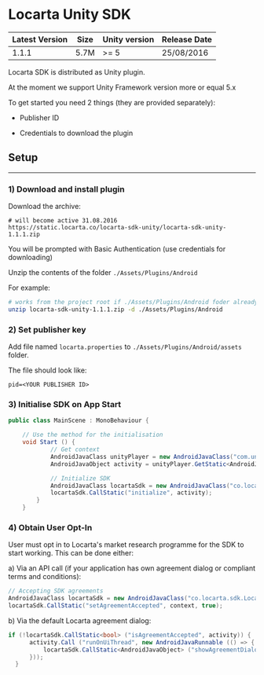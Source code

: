 # Locarta Unity SDK 


| Latest Version | Size | Unity version | Release Date
| ------------- |  ------------- | -------------  | ------------- 
| 1.1.1 | 5.7M | >= 5 | 25/08/2016|

Locarta SDK is distributed as Unity plugin. 

At the moment we support Unity Framework version more or equal 5.x

To get started you need 2 things (they are provided separately):

*  Publisher ID

*  Credentials to download the plugin  


## Setup
-------

### 1) Download and install plugin

Download the archive:

```
# will become active 31.08.2016
https://static.locarta.co/locarta-sdk-unity/locarta-sdk-unity-1.1.1.zip
```

You will be prompted with Basic Authentication (use credentials for downloading)

Unzip the contents of the folder `./Assets/Plugins/Android`

For example:

```sh
# works from the project root if ./Assets/Plugins/Android foder already exists
unzip locarta-sdk-unity-1.1.1.zip -d ./Assets/Plugins/Android
``` 


### 2) Set publisher key

Add file  named `locarta.properties` to `./Assets/Plugins/Android/assets` folder.

The file should look like:

```
pid=<YOUR PUBLISHER ID>
```


### 3) Initialise SDK on App Start

```cs
public class MainScene : MonoBehaviour {

	// Use the method for the initialisation	
	void Start () {
    		// Get context
	   		AndroidJavaClass unityPlayer = new AndroidJavaClass("com.unity3d.player.UnityPlayer");
    		AndroidJavaObject activity = unityPlayer.GetStatic<AndroidJavaObject>("currentActivity");

    		// Initialize SDK
			AndroidJavaClass locartaSdk = new AndroidJavaClass("co.locarta.sdk.LocartaSdk");
			locartaSdk.CallStatic("initialize", activity);
		}
	}	
```


### 4) Obtain User Opt-In


User must opt in to Locarta's market research programme for the SDK to start working. This can be done either:

a) Via an API call (if your application has own agreement dialog or compliant terms and conditions):

```cs
// Accepting SDK agreements 
AndroidJavaClass locartaSdk = new AndroidJavaClass("co.locarta.sdk.LocartaSdk");
locartaSdk.CallStatic("setAgreementAccepted", context, true);
```

b) Via the default Locarta agreement dialog:

```cs
if (!locartaSdk.CallStatic<bool> ("isAgreementAccepted", activity)) {
      activity.Call ("runOnUiThread", new AndroidJavaRunnable (() => { 
          locartaSdk.CallStatic<AndroidJavaObject> ("showAgreementDialog", activity);
      }));
  }
```




